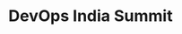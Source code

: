 ---
title: DevOps India Summit
start_date: 2019-08-31
end_date: 2019-09-01
location: Marriott Hotel Whitefield, Bangalore
url: https://devopsindiasummit.com/
coc_url: https://devopsindiasummit.com/call-for-speakers/#thimm-widget-tab-15cf582249dd7f
scholarship_url:
summary: DevOps India Summit 2019 is the second edition of the largest DevOps conference in India. With noteworthy speakers from across the globe and an enthusiastic audience from different industries.
---